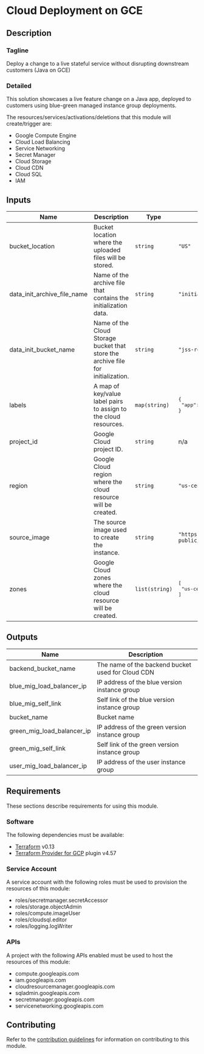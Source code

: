 # Cloud Deployment on GCE

## Description

### Tagline

Deploy a change to a live stateful service without disrupting downstream customers (Java on GCE)

### Detailed

This solution showcases a live feature change on a Java app, deployed to customers using blue-green managed instance group deployments.

The resources/services/activations/deletions that this module will create/trigger are:

- Google Compute Engine
- Cloud Load Balancing
- Service Networking
- Secret Manager
- Cloud Storage
- Cloud CDN
- Cloud SQL
- IAM

<!-- BEGINNING OF PRE-COMMIT-TERRAFORM DOCS HOOK -->
## Inputs

| Name | Description | Type | Default | Required |
|------|-------------|------|---------|:--------:|
| bucket\_location | Bucket location where the uploaded files will be stored. | `string` | `"US"` | no |
| data\_init\_archive\_file\_name | Name of the archive file that contains the initialization data. | `string` | `"initialization.tar.gz"` | no |
| data\_init\_bucket\_name | Name of the Cloud Storage bucket that store the archive file for initialization. | `string` | `"jss-resources"` | no |
| labels | A map of key/value label pairs to assign to the cloud resources. | `map(string)` | <pre>{<br>  "app": "cloud-deployment-gce-java"<br>}</pre> | no |
| project\_id | Google Cloud project ID. | `string` | n/a | yes |
| region | Google Cloud region where the cloud resource will be created. | `string` | `"us-central1"` | no |
| source\_image | The source image used to create the instance. | `string` | `"https://www.googleapis.com/compute/beta/projects/hsa-public/global/images/jss-cd-gce-vm-image"` | no |
| zones | Google Cloud zones where the cloud resource will be created. | `list(string)` | <pre>[<br>  "us-central1-a"<br>]</pre> | no |

## Outputs

| Name | Description |
|------|-------------|
| backend\_bucket\_name | The name of the backend bucket used for Cloud CDN |
| blue\_mig\_load\_balancer\_ip | IP address of the blue version instance group |
| blue\_mig\_self\_link | Self link of the blue version instance group |
| bucket\_name | Bucket name |
| green\_mig\_load\_balancer\_ip | IP address of the green version instance group |
| green\_mig\_self\_link | Self link of the green version instance group |
| user\_mig\_load\_balancer\_ip | IP address of the user instance group |

<!-- END OF PRE-COMMIT-TERRAFORM DOCS HOOK -->

## Requirements

These sections describe requirements for using this module.

### Software

The following dependencies must be available:

- [Terraform](https://developer.hashicorp.com/terraform/downloads) v0.13
- [Terraform Provider for GCP](https://registry.terraform.io/providers/hashicorp/google/latest/docs) plugin v4.57

### Service Account

A service account with the following roles must be used to provision
the resources of this module:

- roles/secretmanager.secretAccessor
- roles/storage.objectAdmin
- roles/compute.imageUser
- roles/cloudsql.editor
- roles/logging.logWriter

### APIs

A project with the following APIs enabled must be used to host the
resources of this module:

- compute.googleapis.com
- iam.googleapis.com
- cloudresourcemanager.googleapis.com
- sqladmin.googleapis.com
- secretmanager.googleapis.com
- servicenetworking.googleapis.com

## Contributing

Refer to the [contribution guidelines](CONTRIBUTING.md) for
information on contributing to this module.

[terraform-provider-gcp]: https://www.terraform.io/docs/providers/google/index.html
[terraform]: https://www.terraform.io/downloads.html
